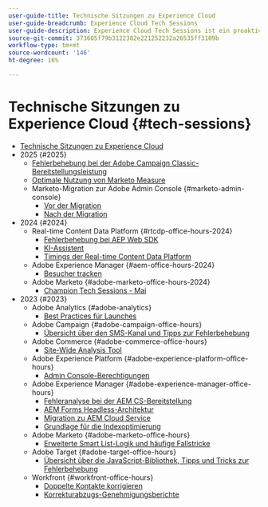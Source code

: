 ```yaml
---
user-guide-title: Technische Sitzungen zu Experience Cloud
user-guide-breadcrumb: Experience Cloud Tech Sessions
user-guide-description: Experience Cloud Tech Sessions ist ein proaktiver Ansatz zur Fallbearbeitung, indem Kunden lösungsspezifische Webinare angeboten werden.
source-git-commit: 373605f79b3122382e221252232a26535ff3109b
workflow-type: tm+mt
source-wordcount: '146'
ht-degree: 16%

---
```



# Technische Sitzungen zu Experience Cloud {#tech-sessions}

+ [Technische Sitzungen zu Experience Cloud](overview.md)
+ 2025 {#2025}
   + [Fehlerbehebung bei der Adobe Campaign Classic-Bereitstellungsleistung](2025/acc-delivery-performance.md)
   + [Optimale Nutzung von Marketo Measure](2025/getting-most-marketo-measure.md)
   + Marketo-Migration zur Adobe Admin Console {#marketo-admin-console}
      + [Vor der Migration](2025/marketo-pre-migration.md)
      + [Nach der Migration](2025/marketo-post-migration.md)
+ 2024 {#2024}
   + Real-time Content Data Platform {#rtcdp-office-hours-2024}
      + [Fehlerbehebung bei AEP Web SDK](2024/aep-web-sdk-troubleshooting.md)
      + [KI-Assistent](2024/ai-assistant.md)
      + [Timings der Real-time Content Data Platform](2024/rtcdp-timings.md)
   + Adobe Experience Manager {#aem-office-hours-2024}
      + [Besucher tracken](2024/tracking-visitors.md)
   + Adobe Marketo {#adobe-marketo-office-hours-2024}
      + [Champion Tech Sessions - Mai](2024/champion-office-hours.md)
+ 2023 {#2023}
   + Adobe Analytics {#adobe-analytics}
      + [Best Practices für Launches](2023/launch-best-practices.md)
   + Adobe Campaign {#adobe-campaign-office-hours}
      + [Übersicht über den SMS-Kanal und Tipps zur Fehlerbehebung](2023/ac-sms-channel-overview.md)
   + Adobe Commerce {#adobe-commerce-office-hours}
      + [Site-Wide Analysis Tool](2023/site-wide-analysis-tool.md)
   + Adobe Experience Platform {#adobe-experience-platform-office-hours}
      + [Admin Console-Berechtigungen](2023/aep-admin-console-permissions.md)
   + Adobe Experience Manager {#adobe-experience-manager-office-hours}
      + [Fehleranalyse bei der AEM CS-Bereitstellung](2023/aem-deployment-failures-analysis.md)
      + [AEM Forms Headless-Architektur](2023/aem-forms-headless-architecture.md)
      + [Migration zu AEM Cloud Service](2023/migration-aemcs.md)
      + [Grundlage für die Indexoptimierung](2023/optimize-indexes-aemcs.md)
   + Adobe Marketo {#adobe-marketo-office-hours}
      + [Erweiterte Smart List-Logik und häufige Fallstricke](2023/marketo-common-pitfalls.md)
   + Adobe Target {#adobe-target-office-hours}
      + [Übersicht über die JavaScript-Bibliothek, Tipps und Tricks zur Fehlerbehebung](2023/target-debugging-tips-and-tricks.md)
   + Workfront {#workfront-office-hours}
      + [Doppelte Kontakte korrigieren](2023/workfront-fix-duplicate-contacts.md)
      + [Korrekturabzugs-Genehmigungsberichte](2023/workfront-proof-approval-reports.md)